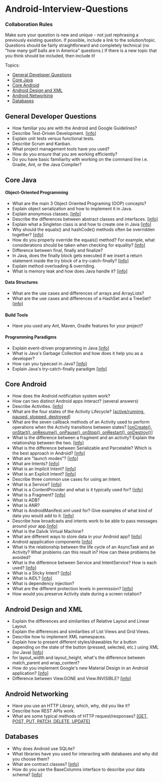 Android-Interview-Questions
===========================
### Collaboration Rules
<p>Make sure your question is new and unique - not just rephrasing a previously existing question. If possible, include a link to the solution/topic. Questions should be fairly straightforward and completely technical (no "how many golf balls are in America" questions.) If there is a new topic that you think should be included, then include it!</p>

Topics:
* <a href="#general-developer-questions">General Developer Questions</a>
* <a href="#core-java">Core Java</a>
* <a href="#core-android">Core Android</a>
* <a href="#android-design-and-xml">Android Design and XML</a>
* <a href="#android-networking">Android Networking</a>
* <a href="#databases">Databases</a>

## General Developer Questions
* How familiar you are with the Android and Google Guidelines?
* Describe Test-Driven Development. [[info]](http://en.wikipedia.org/wiki/Test-driven\_development)
* Explain unit tests versus functional tests.
* Describe Scrum and Kanban.
* What project management tools have you used?
* How do you ensure that you are working efficiently?
* Do you have basic familiarity with working on the command line i.e. Gradle, Ant, or the Java Compiler?

## Core Java
#### Object-Oriented Programming
* What are the main 3 Object Oriented Programing (OOP) concepts?
* Explain object serialization and how to implement it in Java.
* Explain anonymous classes. [[info]](http://docs.oracle.com/javase/tutorial/java/javaOO/anonymousclasses.html)
* Describe the differences between abstract classes and interfaces. [[info]](http://www.javaworld.com/article/2077421/learn-java/abstract-classes-vs-interfaces.html)
* Explain what a Singleton class is and how to create one in Java [[info]](http://www.javaworld.com/article/2073352/core-java/simply-singleton.html)
* Why should the equals() and hashCode() methods often be overridden together? [[info]](http://stackoverflow.com/questions/2265503/why-do-i-need-to-override-the-equals-and-hashcode-methods-in-java/2265637#2265637)
* How do you properly override the equals() method? For example, what considerations should be taken when checking for equality? [[info]](http://www.geeksforgeeks.org/overriding-equals-method-in-java/)
* Difference between final, finally and finalize?
* In Java, does the finally block gets executed if we insert a return statement inside the try block of a try-catch-finally?  [[info]](https://stackoverflow.com/a/65049/497132)
* Explain method overloading & overriding. 
* What is memory leak and how does Java handle it? [[info]](https://stackify.com/memory-leaks-java/)

#### Data Structures
* What are the use cases and differences of arrays and ArrayLists?
* What are the use cases and differences of a HashSet and a TreeSet?  [[info]](https://stackoverflow.com/a/4464394/497132)

#### Build Tools
* Have you used any Ant, Maven, Gradle features for your project?

#### Programming Paradigms
* Explain event-driven programming in Java [[info]](http://en.wikibooks.org/wiki/Java\_Programming/Event\_Handling)
* What is Java's Garbage Collection and how does it help you as a developer?
* How can you typecast in Java? [[info]](http://www.studytonight.com/java/type-casting-in-java)
* Explain Java's try-catch-finally paradigm [[info]](http://www.studytonight.com/java/try-and-catch-block.php)

## Core Android
* How does the Android notification system work?
* How can two distinct Android apps interact? (several answers)
* Describe Activities. [[info]](http://developer.android.com/reference/android/app/Activity.html)
* What are the four states of the Activity Lifecycle? [[active/running, paused, stopped, destroyed]](https://developer.android.com/reference/android/app/Activity.html#ActivityLifecycle)
* What are the seven callback methods of an Activity used to perform operations when the Activity transitions between states? [[onCreate(), onStart(), onResume(), onPause(), onStop(), onRestart(), onDestroy()]](https://developer.android.com/reference/android/app/Activity.html#ActivityLifecycle)
* What is the difference between a fragment and an activity? Explain the relationship between the two. [[info]](https://stackoverflow.com/a/45252253/497132)
* What is the difference between Serializable and Parcelable? Which is the best approach in Android? [[info]](https://stackoverflow.com/a/50114007/497132)
* What are "launch modes"? [[info]](https://android.jlelse.eu/android-activity-launch-mode-e0df1aa72242)
* What are Intents? [[info]](http://developer.android.com/guide/components/intents-filters.html)
* What is an Implicit Intent? [[info]](https://developer.android.com/guide/components/intents-filters.html#ExampleSend)
* What is an Explicit Intent? [[info]](https://developer.android.com/guide/components/intents-filters.html#ExampleExplicit)
* Describe three common use cases for using an Intent.
* What is a Service? [[info]](http://developer.android.com/guide/components/services.html)
* What is a ContentProvider and what is it typically used for? [[info]](http://developer.android.com/guide/topics/providers/content-providers.html)
* What is a Fragment? [[info]](http://developer.android.com/guide/components/fragments.html)
* What is ADB?
* What is ANR?
* What is AndroidManifest.xml used for? Give examples of what kind of data you would add to it. [[info]](http://developer.android.com/guide/topics/manifest/manifest-intro.html)
* Describe how broadcasts and intents work to be able to pass messages around your app.[[info]](http://www.techotopia.com/index.php/Android\_Broadcast\_Intents\_and\_Broadcast\_Receivers)
* What is the Dalvik Virtual Machine?
* What are different ways to store data in your Android app? [[info]](https://developer.android.com/guide/topics/data/data-storage.html)
* Android appplication components [[info]](http://www.tutorialspoint.com/android/android\_application\_components.htm)
* What is the relationship between the life cycle of an AsyncTask and an Activity? What problems can this result in? How can these problems be avoided?
* What is the difference between Service and IntentService? How is each used? [[info]](https://stackoverflow.com/a/15772151/497132)
* What is a Sticky Intent? [[info]](https://stackoverflow.com/a/26038985/497132)
* What is AIDL? [[info]](https://developer.android.com/guide/components/aidl.html)
* What is dependency injection? 
* What are the different protection levels in permission? [[info]](https://developer.android.com/guide/topics/manifest/permission-element.html)
* How would you preserve Activity state during a screen rotation?

## Android Design and XML
* Explain the differences and similarities of Relative Layout and Linear Layout.
* Explain the differences and similarities of List Views and Grid Views.
* Describe how to implement XML namespaces.
* Explain how to present different styles/drawables for a button depending
on the state of the button (pressed, selected, etc.) using XML (no Java) [[info]](http://developer.android.com/guide/topics/resources/drawable-resource.html#StateList)
* for layout\_width and layout\_height, what's the difference between match\_parent and wrap\_content?
* How do you implement Google's new Material Design in an Android application? [[info]](https://developer.android.com/training/material/get-started.html)
* Difference between View.GONE and View.INVISIBLE? [[info]](https://stackoverflow.com/a/11556629/497132)

## Android Networking
* Have you use an HTTP Library, which, why, did you like it?
* Describe how REST APIs work.
* What are some typical methods of HTTP request/responses? [[GET, POST, PUT, PATCH, DELETE, UPDATE]](http://www.restapitutorial.com/lessons/httpmethods.html)

## Databases
* Why does Android use SQLite?
* What libraries have you used for interacting with databases and why did you choose them?
* What are contract classes? [[info]](https://stackoverflow.com/a/36265603/497132)
* How do you use the BaseColumns interface to describe your data schema? [[info]](https://stackoverflow.com/a/7900591/497132)